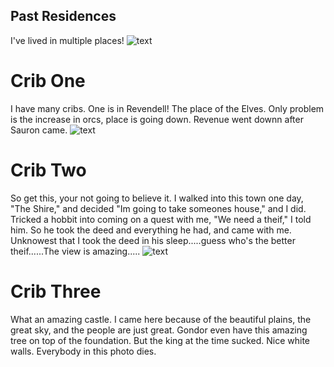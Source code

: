 ## Past Residences

I've lived in multiple places! 
<img src="http://4.bp.blogspot.com/-m46PrDD2aBQ/VBXYLtbaYrI/AAAAAAAAIgM/9FRCZBEyCD0/s1600/promo_thelordoftherings.png" alt="text">	

# Crib One

  <body> I have many cribs. One is in Revendell! The place of the Elves. Only problem is the increase in orcs, place is going down. Revenue went downn after Sauron came. </body>    
  
<img src="http://periannath.com/wp-content/uploads/2010/09/shire2.jpg" alt="text">

# Crib Two

  <body> So get this, your not going to believe it. I walked into this town one day, "The Shire," and decided "Im going to take someones house," and I did. Tricked a hobbit into coming on a quest with me, "We need a theif," I told him. So he took the deed and everything he had, and came with me. Unknowest that I took the deed in his sleep.....guess who's the better theif......The view is amazing.....

<img src="http://images2.fanpop.com/image/photos/9500000/Minas-Tirith-minas-tirith-9563582-960-404.jpg" alt="text">	

# Crib Three
  
  <body>What an amazing castle. I came here because of the beautiful plains, the great sky, and the people are just great. Gondor even have this amazing tree on top of the foundation. But the king at the time sucked. Nice white walls. Everybody in this photo dies. </body>

